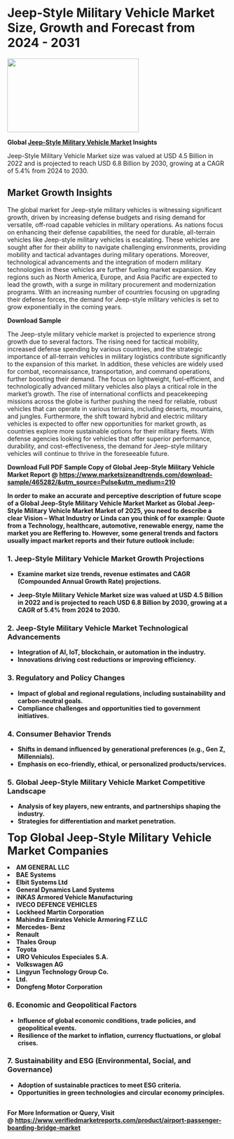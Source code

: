 <H1>Jeep-Style Military Vehicle Market Size, Growth and Forecast from 2024 - 2031</H1><img class="aligncenter size-medium wp-image-584254" src="https://thirdeyenews.in/wp-content/uploads/2024/09/Global-Market-Research-300x168.jpeg" alt="" width="300" height="168" /><p><strong>Global&nbsp;<a href="https://www.marketsizeandtrends.com/download-sample/465282/&amp;utm_source=Pulse&amp;utm_medium=210">Jeep-Style Military Vehicle Market</a> Insights</strong></p><p>Jeep-Style Military Vehicle Market size was valued at USD 4.5 Billion in 2022 and is projected to reach USD 6.8 Billion by 2030, growing at a CAGR of 5.4% from 2024 to 2030.</p><p><h2>Market Growth Insights</h2><p>The global market for Jeep-style military vehicles is witnessing significant growth, driven by increasing defense budgets and rising demand for versatile, off-road capable vehicles in military operations. As nations focus on enhancing their defense capabilities, the need for durable, all-terrain vehicles like Jeep-style military vehicles is escalating. These vehicles are sought after for their ability to navigate challenging environments, providing mobility and tactical advantages during military operations. Moreover, technological advancements and the integration of modern military technologies in these vehicles are further fueling market expansion. Key regions such as North America, Europe, and Asia Pacific are expected to lead the growth, with a surge in military procurement and modernization programs. With an increasing number of countries focusing on upgrading their defense forces, the demand for Jeep-style military vehicles is set to grow exponentially in the coming years.</p><p><strong>Download Sample</strong></p><p>The Jeep-style military vehicle market is projected to experience strong growth due to several factors. The rising need for tactical mobility, increased defense spending by various countries, and the strategic importance of all-terrain vehicles in military logistics contribute significantly to the expansion of this market. In addition, these vehicles are widely used for combat, reconnaissance, transportation, and command operations, further boosting their demand. The focus on lightweight, fuel-efficient, and technologically advanced military vehicles also plays a critical role in the market’s growth. The rise of international conflicts and peacekeeping missions across the globe is further pushing the need for reliable, robust vehicles that can operate in various terrains, including deserts, mountains, and jungles. Furthermore, the shift toward hybrid and electric military vehicles is expected to offer new opportunities for market growth, as countries explore more sustainable options for their military fleets. With defense agencies looking for vehicles that offer superior performance, durability, and cost-effectiveness, the demand for Jeep-style military vehicles will continue to thrive in the foreseeable future.</p><p><strong></p><p><span class=""><strong>Download Full PDF Sample Copy of Global Jeep-Style Military Vehicle Market Report</strong> @ <a href="https://www.marketsizeandtrends.com/download-sample/465282/&amp;utm_source=Pulse&amp;utm_medium=210" target="_blank">https://www.marketsizeandtrends.com/download-sample/465282/&amp;utm_source=Pulse&amp;utm_medium=210</a></span></p><p>In order to make an accurate and perceptive description of future scope of a Global&nbsp;Jeep-Style Military Vehicle Market Market as Global&nbsp;Jeep-Style Military Vehicle Market Market of 2025, you need to describe a clear Vision &ndash; What Industry or Linda can you think of for example: Quote from a Technology, healthcare, automotive, renewable energy, name the market you are Reffering to. However, some general trends and factors usually impact market reports and their future outlook include:</p><h3>1.&nbsp;<strong>Jeep-Style Military Vehicle Market Growth Projections</strong></h3><ul><li>Examine market size trends, revenue estimates and CAGR (Compounded Annual Growth Rate) projections.</li><li><p>Jeep-Style Military Vehicle Market size was valued at USD 4.5 Billion in 2022 and is projected to reach USD 6.8 Billion by 2030, growing at a CAGR of 5.4% from 2024 to 2030.</p></li></ul><h3>2.&nbsp;<strong>Jeep-Style Military Vehicle Market Technological Advancements</strong></h3><ul><li>Integration of AI, IoT, blockchain, or automation in the industry.</li><li>Innovations driving cost reductions or improving efficiency.</li></ul><h3>3.&nbsp;<strong>Regulatory and Policy Changes</strong></h3><ul><li>Impact of global and regional regulations, including sustainability and carbon-neutral goals.</li><li>Compliance challenges and opportunities tied to government initiatives.</li></ul><h3>4.&nbsp;<strong>Consumer Behavior Trends</strong></h3><ul><li>Shifts in demand influenced by generational preferences (e.g., Gen Z, Millennials).</li><li>Emphasis on eco-friendly, ethical, or personalized products/services.</li></ul><h3>5.&nbsp;<strong>Global Jeep-Style Military Vehicle Market Competitive Landscape</strong></h3><ul><li>Analysis of key players, new entrants, and partnerships shaping the industry.</li><li>Strategies for differentiation and market penetration.</li></ul><p data-pm-slice="1 1 []"><span style="color: inherit; font-family: inherit; font-size: 25px;">Top Global Jeep-Style Military Vehicle Market Companies</span></p><div class="" data-test-id=""><p><li>AM GENERAL LLC</li><li> BAE Systems</li><li> Elbit Systems Ltd</li><li> General Dynamics Land Systems</li><li> INKAS Armored Vehicle Manufacturing</li><li> IVECO DEFENCE VEHICLES</li><li> Lockheed Martin Corporation</li><li> Mahindra Emirates Vehicle Armoring FZ LLC</li><li> Mercedes- Benz</li><li> Renault</li><li> Thales Group</li><li> Toyota</li><li> URO Vehiculos Especiales S.A.</li><li> Volkswagen AG</li><li> Lingyun Technology Group Co.</li><li> Ltd.</li><li> Dongfeng Motor Corporation</li></p></div><h3>6.&nbsp;<strong>Economic and Geopolitical Factors</strong></h3><ul><li>Influence of global economic conditions, trade policies, and geopolitical events.</li><li>Resilience of the market to inflation, currency fluctuations, or global crises.</li></ul><h3>7.&nbsp;<strong>Sustainability and ESG (Environmental, Social, and Governance)</strong></h3><ul><li>Adoption of sustainable practices to meet ESG criteria.</li><li>Opportunities in green technologies and circular economy principles.</li></ul><h2><strong style="font-size: 14px;">For More Information or Query, Visit @&nbsp;</strong><a style="background-color: #ffffff; font-size: 14px;" href="https://www.marketsizeandtrends.com/report/jeep-style-military-vehicle-market/" target="_blank">https://www.verifiedmarketreports.com/product/airport-passenger-boarding-bridge-market</a></h2>
